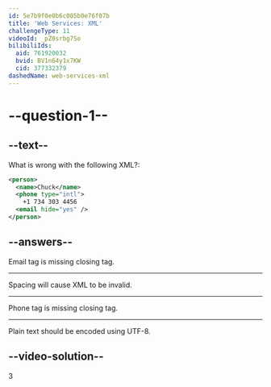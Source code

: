 ```yaml
---
id: 5e7b9f0e0b6c005b0e76f07b
title: 'Web Services: XML'
challengeType: 11
videoId: _pZ0srbg7So
bilibiliIds:
  aid: 761920032
  bvid: BV1n64y1x7KW
  cid: 377332379
dashedName: web-services-xml
---
```


# --question-1--

## --text--

What is wrong with the following XML?:

```xml
<person>
  <name>Chuck</name>
  <phone type="intl">
    +1 734 303 4456
  <email hide="yes" />
</person>
```

## --answers--

Email tag is missing closing tag.

---

Spacing will cause XML to be invalid.

---

Phone tag is missing closing tag.

---

Plain text should be encoded using UTF-8.

## --video-solution--

3

